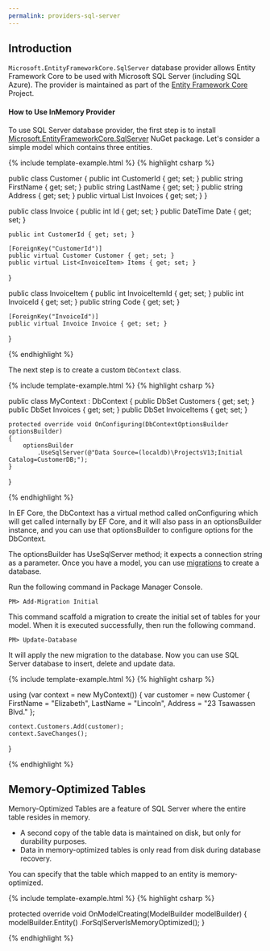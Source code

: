 ```yaml
---
permalink: providers-sql-server
---
```


## Introduction

`Microsoft.EntityFrameworkCore.SqlServer` database provider allows Entity Framework Core to be used with Microsoft SQL Server (including SQL Azure). The provider is maintained as part of the [Entity Framework Core](https://github.com/aspnet/EntityFrameworkCore) Project.

#### How to Use InMemory Provider

To use SQL Server database provider, the first step is to install [Microsoft.EntityFrameworkCore.SqlServer](https://www.nuget.org/packages/Microsoft.EntityFrameworkCore.SqlServer/) NuGet package. Let's consider a simple model which contains three entities.

{% include template-example.html %} 
{% highlight csharp %}

public class Customer
{
    public int CustomerId { get; set; }
    public string FirstName { get; set; }
    public string LastName { get; set; }
    public string Address { get; set; }
    public virtual List<Invoice> Invoices { get; set; }
}

public class Invoice
{
    public int Id { get; set; }
    public DateTime Date { get; set; }

    public int CustomerId { get; set; }

    [ForeignKey("CustomerId")]
    public virtual Customer Customer { get; set; }
    public virtual List<InvoiceItem> Items { get; set; }
}

public class InvoiceItem
{
    public int InvoiceItemId { get; set; }
    public int InvoiceId { get; set; }
    public string Code { get; set; }

    [ForeignKey("InvoiceId")]
    public virtual Invoice Invoice { get; set; }
}

{% endhighlight %}

The next step is to create a custom `DbContext` class.

{% include template-example.html %} 
{% highlight csharp %}

public class MyContext : DbContext
{
    public DbSet<Customer> Customers { get; set; }
    public DbSet<Invoice> Invoices { get; set; }
    public DbSet<InvoiceItem> InvoiceItems { get; set; }

    protected override void OnConfiguring(DbContextOptionsBuilder optionsBuilder)
    {
        optionsBuilder
            .UseSqlServer(@"Data Source=(localdb)\ProjectsV13;Initial Catalog=CustomerDB;");
    }
}

{% endhighlight %}

In EF Core, the DbContext has a virtual method called onConfiguring which will get called internally by EF Core, and it will also pass in an optionsBuilder instance, and you can use that optionsBuilder to configure options for the DbContext. 

The optionsBuilder has UseSqlServer method; it expects a connection string as a parameter. Once you have a model, you can use [migrations](/migrations) to create a database.

Run the following command in Package Manager Console.

`PM> Add-Migration Initial` 

This command scaffold a migration to create the initial set of tables for your model. When it is executed successfully, then run the following command.

`PM> Update-Database`

It will apply the new migration to the database. Now you can use SQL Server database to insert, delete and update data.

{% include template-example.html %} 
{% highlight csharp %}

using (var context = new MyContext())
{
    var customer = new Customer
    {
        FirstName = "Elizabeth",
        LastName = "Lincoln",
        Address = "23 Tsawassen Blvd."
    };

    context.Customers.Add(customer);
    context.SaveChanges();
}

{% endhighlight %}

## Memory-Optimized Tables

Memory-Optimized Tables are a feature of SQL Server where the entire table resides in memory. 

 - A second copy of the table data is maintained on disk, but only for durability purposes. 
 - Data in memory-optimized tables is only read from disk during database recovery. 

You can specify that the table which mapped to an entity is memory-optimized. 

{% include template-example.html %} 
{% highlight csharp %}

protected override void OnModelCreating(ModelBuilder modelBuilder)
{
    modelBuilder.Entity<Customer>()
        .ForSqlServerIsMemoryOptimized();
}

{% endhighlight %}